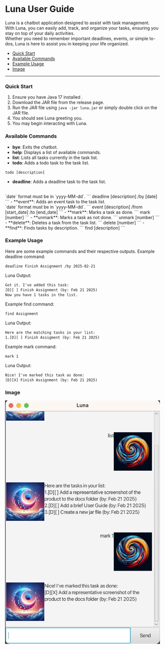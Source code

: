 # Luna User Guide

Luna is a chatbot application designed to assist with task management.
<br>
With Luna, you can easily add, track, and organize your tasks, ensuring you stay on top of your daily activities. 
<br>
Whether you need to remember important deadlines, events, or simple to-dos, Luna is here to assist you in keeping your life organized.

- [Quick Start](#quick-start)
- [Available Commands](#available-commands)
- [Example Usage](#example-usage)
- [Image](#image)

---

### Quick Start
1. Ensure you have Java 17 installed .
2. Download the JAR file from the release page.
3. Run the JAR file using `java -jar luna.jar` or simply double click on the JAR file.
4. You should see Luna greeting you.
5. You may begin interacting with Luna.

### Available Commands
- **bye**: Exits the chatbot.
- **help**: Displays a list of available commands.
- **list**: Lists all tasks currently in the task list.
- **todo**: Adds a todo task to the task list.
```
todo [description]
```
- **deadline**: Adds a deadline task to the task list.
<br>
  `date` format must be in `yyyy-MM-dd`.
```
deadline [description] /by [date]
```
- **event**: Adds an event task to the task list.
<br>
  `date` format must be in `yyyy-MM-dd`.
```
event [description] /from [start_date] /to [end_date]
```
- **mark**: Marks a task as done.
```
mark [number]
```
- **unmark**: Marks a task as not done.
```
unmark [number]
```
- **delete**: Deletes a task from the task list.
```
delete [number]
``` 
- **find**: Finds tasks by description.
```
find [description]
```

### Example Usage
Here are some example commands and their respective outputs.
Example deadline command:
```
deadline Finish Assignment /by 2025-02-21
```
Luna Output:
```
Got it. I've added this task:
[D][ ] Finish Assignment (by: Feb 21 2025)
Now you have 1 tasks in the list.
```

Example find command:
``` 
find Assignment
```
Luna Output:
```
Here are the matching tasks in your list:
1.[D][ ] Finish Assigment (by: Feb 21 2025)
```

Example mark command:
```
mark 1
```
Luna Output:
```
Nice! I've marked this task as done:
[D][X] Finish Assignment (by: Feb 21 2025)
```

### Image
![Ui](docs/Ui.png)

